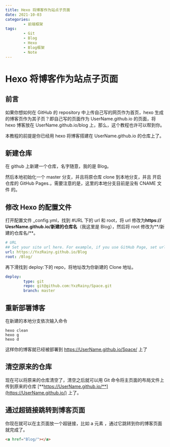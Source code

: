 ```yaml
---
title: Hexo 将博客作为站点子页面
date: 2021-10-03
categories:
        - 前端框架
tags:
        - Git
        - Blog
        - Hexo
        - Blog框架
        - Note
---
```


# Hexo 将博客作为站点子页面

## 前言

如果你想如何在 GitHub 的 repository 中上传自己写的网页作为首页，hexo 生成的博客页作为其子页？即自己写的页面作为 UserName.github.io 的页面，将 hexo 博客放在 UserName.github.io/blog 上，那么，这个教程也许可以帮到你。

本教程的前提是你已经用 hexo 将博客搭建在 UserName.github.io 的仓库上了。

## 新建仓库

在 github 上新建一个仓库，名字随意，我的是 Blog。

然后本地初始化一个 master 分支，并且将原仓库 clone 到本地分支，并且 开启仓库的 GitHub Pages.，需要注意的是，这里的本地分支目前是没有 CNAME 文件 的。

## 修改 Hexo 的配置文件

打开配置文件 \_config.yml，找到 #URL 下的 url 和 root，将 url 修改为**https:// UesrName.github.io/新建的仓库名**（我这里是 Blog），然后将 root 修改为**/新建的仓库名/**。

```yaml
# URL
## Set your site url here. For example, if you use GitHub Page, set url as 'https://username.github.io/project'
url: https://YxzRainy.github.io/Blog
root: /Blog/
```

再下滑找到 deploy:下的 repo，将地址改为你新建的 Clone 地址。

```yaml
deploy:
        type: git
        repo: git@github.com:YxzRainy/Space.git
        branch: master
```

## 重新部署博客

在新建的本地分支依次输入命令

```
hexo clean
hexo g
hexo d
```

这样你的博客就已经被部署到 https://UserName.github.io/Space/ 上了

## 清空原来的仓库

现在可以将原来的仓库清空了，清空之后就可以用 Git 命令将主页面的布局文件上传到原来的仓库 [**https://UserName.github.io/**](https://UserName.github.io/) 上了。

## 通过超链接跳转到博客页面

你现在就可以在主页面放一个超链接，比如 a 元素 ，通过它跳转到你的博客页面就完成了。

```html
<a href="Blog/"></a>
```
